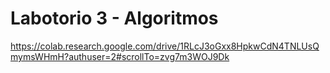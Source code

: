 # Labotorio 3 - Algoritmos
https://colab.research.google.com/drive/1RLcJ3oGxx8HpkwCdN4TNLUsQmymsWHmH?authuser=2#scrollTo=zvg7m3WOJ9Dk
